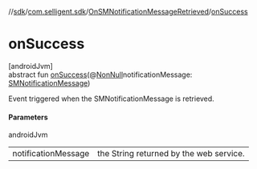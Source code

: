 //[sdk](../../../index.md)/[com.selligent.sdk](../index.md)/[OnSMNotificationMessageRetrieved](index.md)/[onSuccess](on-success.md)

# onSuccess

[androidJvm]\
abstract fun [onSuccess](on-success.md)(@[NonNull](https://developer.android.com/reference/kotlin/androidx/annotation/NonNull.html)notificationMessage: [SMNotificationMessage](../-s-m-notification-message/index.md))

Event triggered when the SMNotificationMessage is retrieved.

#### Parameters

androidJvm

| | |
|---|---|
| notificationMessage | the String returned by the web service. |
